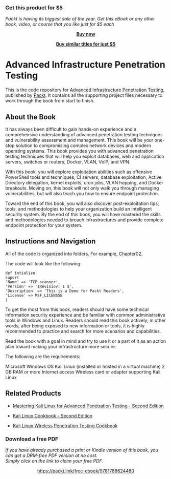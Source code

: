 
### Get this product for $5

<i>Packt is having its biggest sale of the year. Get this eBook or any other book, video, or course that you like just for $5 each</i>


<b><p align='center'>[Buy now](https://packt.link/9781788624480)</p></b>


<b><p align='center'>[Buy similar titles for just $5](https://subscription.packtpub.com/search)</p></b>


# Advanced Infrastructure Penetration Testing
This is the code repository for [Advanced Infrastructure Penetration Testing](https://www.packtpub.com/networking-and-servers/advanced-infrastructure-penetration-testing?utm_source=github&utm_medium=repository&utm_campaign=9781788624480), published by [Packt](https://www.packtpub.com/?utm_source=github). It contains all the supporting project files necessary to work through the book from start to finish.
## About the Book
It has always been difficult to gain hands-on experience and a comprehensive understanding of advanced penetration testing techniques and vulnerability assessment and management. This book will be your one-stop solution to compromising complex network devices and modern operating systems. This book provides you with advanced penetration testing techniques that will help you exploit databases, web and application servers, switches or routers, Docker, VLAN, VoIP, and VPN.

With this book, you will explore exploitation abilities such as offensive PowerShell tools and techniques, CI servers, database exploitation, Active Directory delegation, kernel exploits, cron jobs, VLAN hopping, and Docker breakouts. Moving on, this book will not only walk you through managing vulnerabilities, but will also teach you how to ensure endpoint protection.

Toward the end of this book, you will also discover post-exploitation tips, tools, and methodologies to help your organization build an intelligent security system.
By the end of this book, you will have mastered the skills and methodologies needed to breach infrastructures and provide complete endpoint protection for your system.

## Instructions and Navigation
All of the code is organized into folders. For example, Chapter02.



The code will look like the following:
```
def intialize
super(
'Name' => 'TCP scanner',
'Version' => '$Revisiov: 1 $',
'Description' => 'This is a Demo for Packt Readers',
'License' => MSF_LICENSSE
)
```

To get the most from this book, readers should have some technical information security experience and be familiar with common administrative tools in Windows and Linux. Readers should read this book actively; in other words, after being exposed to new information or tools, it is highly recommended to practice and search for more scenarios and capabilities.  

Read the book with a goal in mind and try to use it or a part of it as an action plan toward making your infrastructure more secure. 

The following are the requirements:

Microsoft Windows OS
Kali Linux (installed or hosted in a virtual machine) 
2 GB RAM or more
Internet access
Wireless card or adapter supporting Kali Linux

## Related Products
* [Mastering Kali Linux for Advanced Penetration Testing - Second Edition](https://www.packtpub.com/networking-and-servers/mastering-kali-linux-advanced-penetration-testing-second-edition?utm_source=github&utm_medium=repository&utm_campaign=9781787120235)

* [Kali Linux Cookbook - Second Edition](https://www.packtpub.com/networking-and-servers/kali-linux-cookbook-second-edition?utm_source=github&utm_medium=repository&utm_campaign=9781784390303)

* [Kali Linux Wireless Penetration Testing Cookbook](https://www.packtpub.com/networking-and-servers/kali-linux-wireless-penetration-testing-cookbook?utm_source=github&utm_medium=repository&utm_campaign=9781783554089)
### Download a free PDF

 <i>If you have already purchased a print or Kindle version of this book, you can get a DRM-free PDF version at no cost.<br>Simply click on the link to claim your free PDF.</i>
<p align="center"> <a href="https://packt.link/free-ebook/9781788624480">https://packt.link/free-ebook/9781788624480 </a> </p>